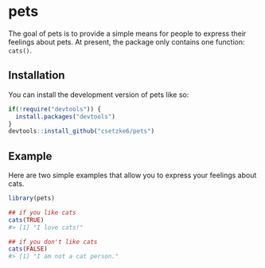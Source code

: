 
# pets

The goal of pets is to provide a simple means for people to express
their feelings about pets. At present, the package only contains one
function: `cats()`.

## Installation

You can install the development version of pets like so:

``` r
if(!require("devtools")) {
  install.packages("devtools")
}
devtools::install_github("csetzke6/pets")
```

## Example

Here are two simple examples that allow you to express your feelings
about cats.

``` r
library(pets)

## if you like cats
cats(TRUE)
#> [1] "I love cats!"

## if you don't like cats
cats(FALSE)
#> [1] "I am not a cat person."
```
